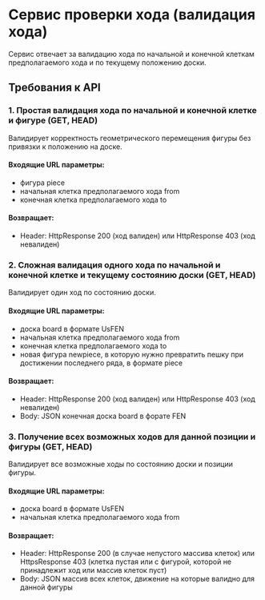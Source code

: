 # Сервис проверки хода (валидация хода)

Сервис отвечает за валидацию хода по начальной и конечной клеткам предполагаемого хода и по текущему положению доски.

## Требования к API

### 1. Простая валидация хода по начальной и конечной клетке и фигуре (GET, HEAD)

Валидирует корректность геометрического перемещения фигуры без привязки к положению на доске.

#### Входящие URL параметры:

* фигура piece
* начальная клетка предполагаемого хода from
* конечная клетка предполагаемого хода to

#### Возвращает:

* Header: HttpResponse 200 (ход валиден) или HttpResponse 403 (ход невалиден)

### 2. Сложная валидация одного хода по начальной и конечной клетке и текущему состоянию доски (GET, HEAD)

Валидирует один ход по состоянию доски.

#### Входящие URL параметры:

* доска board в формате UsFEN
* начальная клетка предполагаемого хода from
* конечная клетка предполагаемого хода to
* новая фигура newpiece, в которую нужно превратить пешку при достижении последнего ряда, в формате piece

#### Возвращает:

* Header: HttpResponse 200 (ход валиден) или HttpResponse 403 (ход невалиден)
* Body: JSON конечная доска board в форате FEN

### 3. Получение всех возможных ходов для данной позиции и фигуры (GET, HEAD)

Валидирует все возможные ходы по состоянию доски и позиции фигуры.

#### Входящие URL параметры:

* доска board в формате UsFEN
* начальная клетка предполагаемого хода from

#### Возвращает:

* Header: HttpResponse 200 (в случае непустого массива клеток) или HttpsResponse 403 (клетка пустая или с фигурой, которой не принадлежит ход или массив клеток пуст)
* Body: JSON массив всех клеток, движение на которые валидно для данной фигуры
